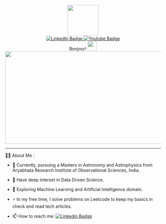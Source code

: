 <div id="header" align="center">
  <img src="https://media.giphy.com/media/M9gbBd9nbDrOTu1Mqx/giphy.gif" width="100"/>
</div>
<div id="badges" align="center">
  <a href="https://www.linkedin.com/in/sarveshkyadav5201/">
    <img src="https://img.shields.io/badge/LinkedIn-blue?style=for-the-badge&logo=linkedin&logoColor=white" alt="LinkedIn Badge"/>
  </a>
  <a href="https://www.kaggle.com/sky5201">
    <img src="https://img.shields.io/badge/Kaggle-red?style=for-the-badge&logo=youtube&logoColor=white" alt="Youtube Badge"/>
  </a>

</div>
<div id = 'greetings' align = 'center'
<h1>
  Bonjour!
  <img src="https://media.giphy.com/media/hvRJCLFzcasrR4ia7z/giphy.gif" width="30px"/>
</h1>

<div align="center">
  <img src="https://media2.giphy.com/media/gutZ5Pm6Xl62eIf5RZ/giphy.gif?cid=790b76110f90157c67f1b3ae858fd71a986ab6a98e505f9b&rid=giphy.gif&ct=g" width="600" height="300"/>
</div>


---
<div id = 'greetings' align = 'left'

### :man_technologist: About Me :

- :telescope: Currently, pursuing a Masters in Astronomy and Astrophysics from Aryabhata Research Institute of Observational Sciences, India.

- :dart: Have deep interset in Data Driven Science.

- :seedling: Exploring Machine Learning and Artificial Intelligence domain.

- :zap: In my free time, I solve problems on Leetcode to keep my basics in check and read tech articles.

- :mailbox: How to reach me: [![Linkedin Badge](https://img.shields.io/badge/-Sarvesh-blue?style=flat&logo=Linkedin&logoColor=white)](https://www.linkedin.com/in/sarveshkyadav5201/)

<!---
Sarvesh-Yadav-5201/Sarvesh-Yadav-5201 is a ✨ special ✨ repository because its `README.md` (this file) appears on your GitHub profile.
You can click the Preview link to take a look at your changes.
--->

